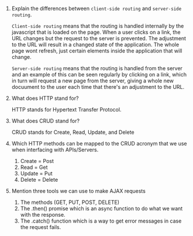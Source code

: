 1.  Explain the differences between `client-side routing` and `server-side routing`.

    `Client-side routing` means that the routing is handled internally by the javascript that is loaded on the page. When a user clicks on a link, the URL changes but the request to the server is prevented. The adjustment to the URL will result in a changed state of the application. The whole page wont refresh, just certain elements inside the application that will change.
    
    `Server-side routing` means that the routing is handled from the server and an example of this can be seen regularly by clicking on a link, which in turn will request a new page from the server, giving a whole new docuument to the user each time that there's an adjustment to the URL.

2.  What does HTTP stand for?

    HTTP stands for Hypertext Transfer Protocol.

3.  What does CRUD stand for?

    CRUD stands for Create, Read, Update, and Delete
    
4.  Which HTTP methods can be mapped to the CRUD acronym that we use when interfacing with APIs/Servers.

    1. Create = Post
    2. Read = Get
    3. Update = Put
    4. Delete = Delete

5.  Mention three tools we can use to make AJAX requests

    1. The methods (GET, PUT, POST, DELETE)
    2. The .then() promise which is an async function to do what we want with the response.
    3. The .catch() function which is a way to get error messages in case the request fails.